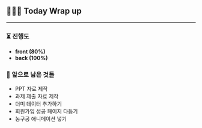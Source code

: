 ## 👨🏻‍💻 Today Wrap up

<hr>

### ⏳ 진행도

- **front (80%)**<br>
- **back (100%)**<br>

### 🥊 앞으로 남은 것들

- PPT 자료 제작
- 과제 제출 자료 제작
- 더미 데이터 추가하기
- 회원가입 성공 페이지 다듬기
- 농구공 애니메이션 넣기
